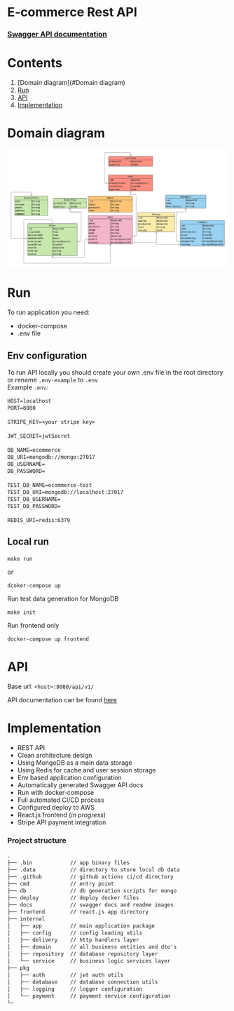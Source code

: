 # E-commerce Rest API
### [Swagger API documentation](https://app.swaggerhub.com/apis-docs/paw1a/E-commerce)

# Contents

1. [Domain diagram](#Domain diagram)
2. [Run](#Run)
3. [API](#API)
4. [Implementation](#Implementation)

# Domain diagram
![image not found](docs/E-commerce%20API%20diagram.png)

# Run

To run application you need:
- docker-compose
- .env file

## Env configuration

To run API locally you should create your own .env file in the root directory or rename `.env-example` to `.env`  
Example `.env`:

```env
HOST=localhost
PORT=8080

STRIPE_KEY=<your stripe key>

JWT_SECRET=jwtSecret

DB_NAME=ecommerce
DB_URI=mongodb://mongo:27017
DB_USERNAME=
DB_PASSWORD=

TEST_DB_NAME=ecommerce-test
TEST_DB_URI=mongodb://localhost:27017
TEST_DB_USERNAME=
TEST_DB_PASSWORD=

REDIS_URI=redis:6379
```

## Local run

```
make run
```

or

```
dcoker-compose up
```

Run test data generation for MongoDB

```
make init
```

Run frontend only

```
docker-compose up frontend
```

# API

Base url: `<host>:8080/api/v1/`

API documentation can be found [here](https://app.swaggerhub.com/apis-docs/paw1a/E-commerce)

# Implementation

- REST API
- Clean architecture design
- Using MongoDB as a main data storage
- Using Redis for cache and user session storage
- Env based application configuration
- Automatically generated Swagger API docs
- Run with docker-compose
- Full automated CI/CD process
- Configured deploy to AWS
- React.js frontend (*in progress*)
- Stripe API payment integration

### Project structure

```
.
├── .bin            // app binary files
├── .data           // directory to store local db data
├── .github         // github actions ci/cd directory
├── cmd             // entry point
├── db              // db generation scripts for mongo
├── deploy          // deploy docker files 
├── docs            // swagger docs and readme images
├── frontend        // react.js app directory
├── internal
│   ├── app         // main application package
│   ├── config      // config loading utils
│   ├── delivery    // http handlers layer
│   ├── domain      // all business entities and dto's
│   ├── repository  // database repository layer
│   └── service     // business logic services layer
├── pkg
│   ├── auth        // jwt auth utils
│   ├── database    // database connection utils
│   ├── logging     // logger configuration
│   └── payment     // payment service configuration
└─
```
